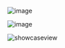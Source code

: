 ![image](https://user-images.githubusercontent.com/76736055/228969291-84d5d4c6-9f0a-452e-a3f5-0b0a187fb543.png)



![image](https://user-images.githubusercontent.com/76736055/228969459-bfdc136f-4864-4f61-9720-ef0d27d03e8d.png)




![showcaseview](https://user-images.githubusercontent.com/76736055/227803719-3db9861f-9dc6-4435-bbdf-ea7906d9bd81.gif)



